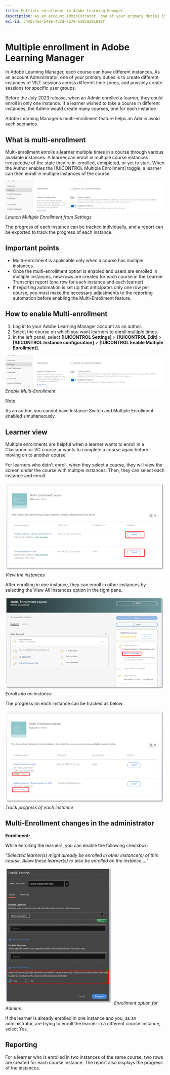 ```yaml
---
title: Multiple enrollment in Adobe Learning Manager
description: As an account Administrator, one of your primary duties is to create different instances of VILT sessions across different time zones, and possibly create sessions for specific user groups.
exl-id: c430545d-b48e-432d-a278-658c9281818f
---
```

# Multiple enrollment in Adobe Learning Manager

In Adobe Learning Manager, each course can have different instances. As an account Administrator, one of your primary duties is to create different instances of VILT sessions across different time zones, and possibly create sessions for specific user groups.

Before the July 2023 release, when an Admin enrolled a learner, they could enroll in only one instance. If a learner wished to take a course in different instances, the Admin would create many courses, one for each instance.

Adobe Learning Manager's multi-enrollment feature helps an Admin avoid such scenarios.

## What is multi-enrollment

Multi-enrollment enrolls a learner multiple times in a course through various available instances.  A learner can enroll in multiple course instances irrespective of the state they're in-enrolled, completed, or yet to start. When the Author enables the [!UICONTROL Multiple Enrollment] toggle, a learner can then enroll in multiple instances of the course.

![multi-enrollment image](assets/multi-enrollment-author.png)
*Launch Multiple Enrollment from Settings*

The progress of each instance can be tracked individually, and a report can be exported to track the progress of each instance.

## Important points

* Multi-enrollment is applicable only when a course has multiple instances.
* Once the multi-enrollment option is enabled and users are enrolled in multiple instances, new rows are created for each course in the Learner Transcript report (one row for each instance and each learner)
* If reporting automation is set up that anticipates only one row per course, you must make the necessary adjustments to the reporting automation before enabling the Multi-Enrollment feature.

## How to enable Multi-enrollment

1. Log in to your Adobe Learning Manager account as an author. 
1. Select the course on which you want learners to enroll multiple times. 
1. In the left panel, select **[!UICONTROL Settings]** > **[!UICONTROL Edit]** > **[!UICONTROL Instance configuration]** > **[!UICONTROL Enable Multiple Enrollment]**.

![multi-enrollment image](assets/multi-enrollment-author.png)
*Enable Multi-Enrollment*

>[!NOTE]
>
>As an author, you cannot have Instance Switch and Multiple Enrollment enabled simultaneously.

## Learner view

Multiple enrollments are helpful when a learner wants to enroll in a Classroom or VC course or wants to complete a course again before moving on to another course.

For learners who didn't enroll, when they select a course, they will view the screen under the course with multiple instances. Then, they can select each instance and enroll.

![learner view image](assets/learner-view.png)
*View the instances*

After enrolling in one instance, they can enroll in other instances by selecting the View All Instances option in the right pane.

![multi-enrollment course image](assets/enroll-instance.png)
*Enroll into an instance*

The progress on each instance can be tracked as below:

![track progress](assets/check-progress.png)
*Track progress of each instance*

## Multi-Enrollment changes in the administrator

**Enrollment:**

While enrolling the learners, you can enable the following checkbox:

*"Selected learner(s) might already be enrolled in other instance(s) of this course. Allow these learner(s) to also be enrolled on the instance …"*

![admin changes](assets/admin-changes.png)
*Enrollment option for Admins*

If the learner is already enrolled in one instance and you, as an administrator, are trying to enroll the learner in a different course instance, select Yes.

## Reporting

For a learner who is enrolled in two instances of the same course, two rows are created for each course instance. The report also displays the progress of the instances.
